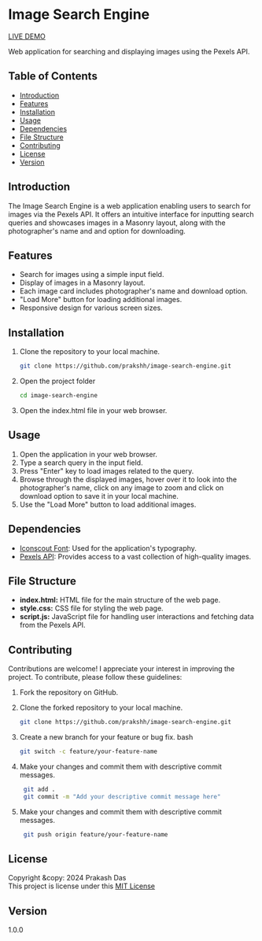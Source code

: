 # Image Search Engine

[LIVE DEMO](https://image-search-engine-18march2024.netlify.app/)

Web application for searching and displaying images using the Pexels API.

## Table of Contents
- [Introduction](#introduction)
- [Features](#features)
- [Installation](#installation)
- [Usage](#usage)
- [Dependencies](#dependencies)
- [File Structure](#file-structure)
- [Contributing](#contributing)
- [License](#license)
- [Version](#version)

## Introduction
The Image Search Engine is a web application enabling users to search for images via the Pexels API. It offers an intuitive interface for inputting search queries and showcases images in a Masonry layout, along with the photographer's name and and option for downloading.

## Features
- Search for images using a simple input field.
- Display of images in a Masonry layout.
- Each image card includes photographer's name and download option.
- "Load More" button for loading additional images.
- Responsive design for various screen sizes.

## Installation
1. Clone the repository to your local machine.
   ```bash
   git clone https://github.com/prakshh/image-search-engine.git
2. Open the project folder
    ```bash
    cd image-search-engine
3. Open the index.html file in your web browser.

## Usage

1. Open the application in your web browser.
2. Type a search query in the input field.
3. Press "Enter" key to load images related to the query.
4. Browse through the displayed images, hover over it to look into the photographer's name, click on any image to zoom and click on download option to save it in your local machine.
5. Use the "Load More" button to load additional images.

## Dependencies

- [Iconscout Font](https://unicons.iconscout.com/release/v4.0.0/css/line.css): Used for the application's typography.
- [Pexels API](https://www.pexels.com/api/): Provides access to a vast collection of high-quality images.

## File Structure

- **index.html:** HTML file for the main structure of the web page.
- **style.css:** CSS file for styling the web page.
- **script.js:** JavaScript file for handling user interactions and fetching data from the Pexels API.

## Contributing

Contributions are welcome! I appreciate your interest in improving the project. To contribute, please follow these guidelines:

1. Fork the repository on GitHub.
2. Clone the forked repository to your local machine.
   ```bash
   git clone https://github.com/prakshh/image-search-engine.git
   ```

3. Create a new branch for your feature or bug fix.
bash
   
   ```bash
   git switch -c feature/your-feature-name
    ```
4. Make your changes and commit them with descriptive commit messages.

   ```bash
    git add .
    git commit -m "Add your descriptive commit message here"    
   ```
4. Make your changes and commit them with descriptive commit messages.

   ```bash
    git push origin feature/your-feature-name
   ```


## License

Copyright &copy: 2024 Prakash Das <br>
This project is license under this [MIT License](License.txt)


## Version
1.0.0